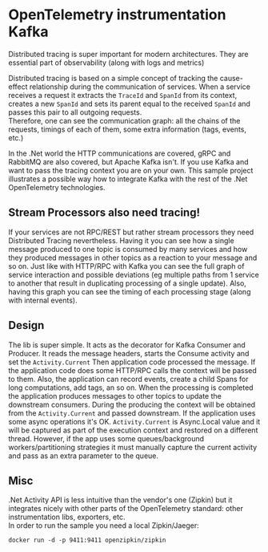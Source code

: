# OpenTelemetry instrumentation Kafka 

Distributed tracing is super important for modern architectures. 
They are essential part of observability (along with logs and metrics)

Distributed tracing is based on a simple concept of tracking 
the cause-effect relationship during the communication of services. 
When a service receives a request it extracts the `TraceId` and `SpanId` 
from its context, creates a new `SpanId` and sets its parent equal to 
the received `SpanId` and passes this pair to all outgoing requests.  
Therefore, one can see the communication graph: all the chains of the requests,
timings of each of them, some extra information (tags, events, etc.)

In the .Net world the HTTP communications are covered, 
gRPC and RabbitMQ are also covered, but Apache Kafka isn't. 
If you use Kafka and want to pass the tracing context you are on your own. 
This sample project illustrates a possible way how to integrate Kafka with 
the rest of the .Net OpenTelemetry technologies.  

## Stream Processors also need tracing!
If your services are not RPC/REST but rather stream processors 
they need Distributed Tracing nevertheless. Having it you can see how 
a single message produced to one topic is consumed by many services and how 
they produced messages in other topics as a reaction to your message and so on. 
Just like with HTTP/RPC with Kafka you can see the full graph of service interaction 
and possible deviations (eg multiple paths from 1 service to another that 
result in duplicating processing of a single update). 
Also, having this graph you can see the timing of each processing stage 
(along with internal events).  

## Design
The lib is super simple. It acts as the decorator for Kafka Consumer and Producer. 
It reads the message headers, starts the Consume activity and set the `Activity.Current` 
Then application code processed the message. If the application code does some HTTP/RPC calls
the context will be passed to them. Also, the application can record events, 
create a child Spans for long computations, add tags, an so on. 
When the processing is completed the application produces messages to other topics 
to update the downstream consumers. During the producing the context will be obtained 
from the `Activity.Current` and passed downstream. If the application uses 
some async operations it's OK. `Activity.Current` is Async.Local value and it will
be captured as part of the execution context and restored on a different thread. 
However, if the app uses some queues/background workers/partitioning strategies it must 
manually capture the current activity and pass as an extra parameter to the queue.

## Misc
.Net Activity API is less intuitive than the vendor's one (Zipkin) but it 
integrates nicely with other parts of the OpenTelemetry standard: 
other instrumentation libs, exporters, etc.  
In order to run the sample you need a local Zipkin/Jaeger:
```text
docker run -d -p 9411:9411 openzipkin/zipkin
```
